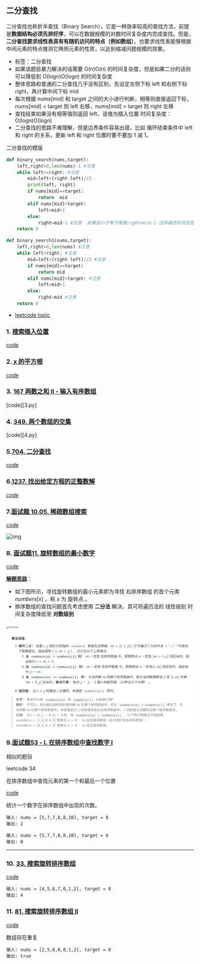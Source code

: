 ## 二分查找
二分查找也称折半查找（Binary Search），它是一种效率较高的查找方法，前提是**数据结构必须先排好序**，可以在数据规模的对数时间复杂度内完成查找。但是，**二分查找要求线性表具有有随机访问的特点（例如数组）**，也要求线性表能够根据中间元素的特点推测它两侧元素的性质，以达到缩减问题规模的效果。

- 标签：二分查找
- 如果该题目暴力解决的话需要 O(n)O(n) 的时间复杂度，但是如果二分的话则可以降低到 O(logn)O(logn) 的时间复杂度
- 整体思路和普通的二分查找几乎没有区别，先设定左侧下标 left 和右侧下标 right，再计算中间下标 mid
- 每次根据 nums[mid] 和 target 之间的大小进行判断，相等则直接返回下标，nums[mid] < target 则 left 右移，nums[mid] > target 则 right 左移
- 查找结束如果没有相等值则返回 left，该值为插入位置
  时间复杂度：O(logn)O(logn)
- 二分查找的思路不难理解，但是边界条件容易出错，比如 循环结束条件中 left 和 right 的关系，更新 left 和 right 位置时要不要加 1 减 1。



二分查找的模版

```python
def binary_search(nums,target):
    left,right=0,len(nums)-1 #注意
    while left<=right: #注意
        mid=left+(right-left)//2
        print(left, right)
        if nums[mid]==target:
            return  mid
        elif nums[mid]<target:
            left=mid+1
        else:
            right=mid-1 #注意  如果是小于等于需要right=mid-1 这样最终的状态是left=right+1
    return 0
```



```python
def binary_search1(nums,target):
    left,right=0,len(nums) #注意
    while left<right: #注意
        mid=left+(right-left)//2 #注意
        if nums[mid]==target:
            return mid
        elif nums[mid]<target: #注意
            left=mid+1
        else:
            right=mid #注意
    return 0

```





- [leetcode topic](https://leetcode-cn.com/tag/binary-search/)

### 1. [搜索插入位置](https://leetcode-cn.com/problems/search-insert-position/)
[code](1.py)

### 2.[ x 的平方根](https://leetcode-cn.com/problems/sqrtx/)

[code](2.py)

### 3. [167 两数之和 II - 输入有序数组](https://leetcode-cn.com/problems/two-sum-ii-input-array-is-sorted/)

[code][3.py]

### 4. [349. 两个数组的交集](https://leetcode-cn.com/problems/intersection-of-two-arrays/)

[code][4.py]

### 5.[704. 二分查找](https://leetcode-cn.com/problems/binary-search/)

[code](5.py)

### 6.[1237. 找出给定方程的正整数解](https://leetcode-cn.com/problems/find-positive-integer-solution-for-a-given-equation/)

[code](6.py)

### 7.[面试题 10.05. 稀疏数组搜索](https://leetcode-cn.com/problems/sparse-array-search-lcci/)

[code](7.py)

![img](https://bkimg.cdn.bcebos.com/pic/e850352ac65c103880a07b53bc119313b17e8941?x-bce-process=image/watermark,g_7,image_d2F0ZXIvYmFpa2UxMTY=,xp_5,yp_5)





### 8. [面试题11. 旋转数组的最小数字](https://leetcode-cn.com/problems/xuan-zhuan-shu-zu-de-zui-xiao-shu-zi-lcof/)

[code](8.py)

**[解题思路](https://leetcode-cn.com/problems/xuan-zhuan-shu-zu-de-zui-xiao-shu-zi-lcof/solution/mian-shi-ti-11-xuan-zhuan-shu-zu-de-zui-xiao-shu-3/)**：

- 如下图所示，寻找旋转数组的最小元素即为寻找 右排序数组 的首个元素 $numbers[x]$ ，称 $x$ 为 旋转点 。
- 排序数组的查找问题首先考虑使用 **二分法** 解决，其可将遍历法的 线性级别 时间复杂度降低至 **对数级别** 

<img src="https://pic.leetcode-cn.com/5884538fb9541a31a807d59c81226ded3dcd61df66efcdeb000165036ea68bb9-Picture1.png" alt="Picture1.png" style="zoom: 33%;" />



![image-20200405193023989](README.assets/image-20200405193023989.png)



### 9.[面试题53 - I. 在排序数组中查找数字 I](https://leetcode-cn.com/problems/zai-pai-xu-shu-zu-zhong-cha-zhao-shu-zi-lcof/)

相似的题目

leetcode  34

在排序数组中查找元素的第一个和最后一个位置



[code](9.py)

统计一个数字在排序数组中出现的次数。

```
输入: nums = [5,7,7,8,8,10], target = 8
输出: 2
```



```
输入: nums = [5,7,7,8,8,10], target = 6
输出: 0
```

<hr>

### 10. [33. 搜索旋转排序数组](https://leetcode-cn.com/problems/search-in-rotated-sorted-array/)

[code](10.py)

```
输入: nums = [4,5,6,7,0,1,2], target = 0
输出: 4
```

### 11. [81. 搜索旋转排序数组 II](https://leetcode-cn.com/problems/search-in-rotated-sorted-array-ii/)

[code](11.py)

数组存在重复

```
输入: nums = [2,5,6,0,0,1,2], target = 0
输出: true
```









